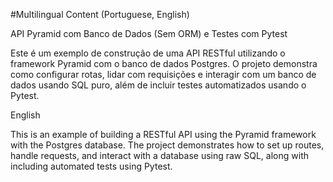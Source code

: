#Multilingual Content (Portuguese, English)

API Pyramid com Banco de Dados (Sem ORM) e Testes com Pytest

Este é um exemplo de construção de uma API RESTful utilizando o framework Pyramid com o banco de dados Postgres. 
O projeto demonstra como configurar rotas, lidar com requisições e interagir com um banco de dados usando SQL puro, além de incluir testes automatizados usando o Pytest.


English

This is an example of building a RESTful API using the Pyramid framework with the Postgres database. 
The project demonstrates how to set up routes, handle requests, and interact with a database using raw SQL, along with including automated tests using Pytest.

